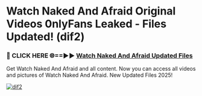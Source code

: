 # Watch Naked And Afraid Original Videos 0nlyFans Leaked - Files Updated! (dif2)

<h3>🔴 CLICK HERE 🌐==►► <a href="https://tinyurl.com/up5wt9bj" rel="nofollow">Watch Naked And Afraid Updated Files</a></h3>

Get Watch Naked And Afraid and all content. Now you can access all videos and pictures of Watch Naked And Afraid. New Updated Files 2025!

[![dif2](https://i.imgur.com/ABiUzMV.gif)](https://tinyurl.com/up5wt9bj)
